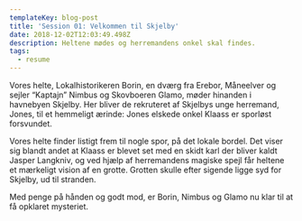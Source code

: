 ```yaml
---
templateKey: blog-post
title: 'Session 01: Velkommen til Skjelby'
date: 2018-12-02T12:03:49.498Z
description: Heltene mødes og herremandens onkel skal findes.
tags:
  - resume
---
```

Vores helte, Lokalhistorikeren Borin, en dværg fra Erebor, Måneelver og sejler “Kaptajn” Nimbus og Skovboeren Glamo, møder hinanden i havnebyen Skjelby. Her bliver de rekruteret af Skjelbys unge herremand, Jones, til et hemmeligt ærinde: Jones elskede onkel Klaass er sporløst forsvundet.

Vores helte finder listigt frem til nogle spor, på det lokale bordel. Det viser sig blandt andet at Klaass er blevet set med en skidt karl der bliver kaldt Jasper Langkniv, og ved hjælp af herremandens magiske spejl får heltene et mærkeligt vision af en grotte. Grotten skulle efter sigende ligge syd for Skjelby, ud til stranden.

Med penge på hånden og godt mod, er Borin, Nimbus og Glamo nu klar til at få opklaret mysteriet.
